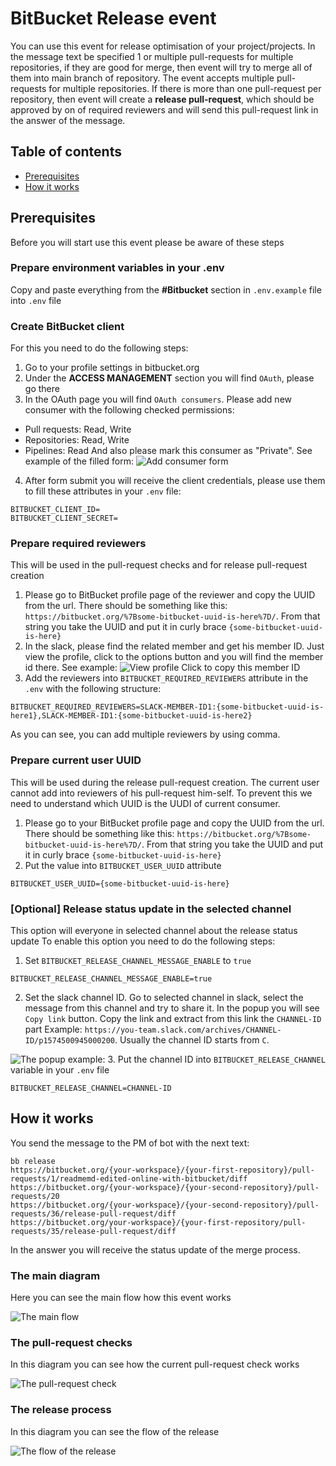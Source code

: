 # BitBucket Release event

You can use this event for release optimisation of your project/projects. In the message text be specified 1 or multiple pull-requests for multiple repositories, if they are good for merge, then event will try to merge all of them into main branch of repository.
The event accepts multiple pull-requests for multiple repositories. If there is more than one pull-request per repository, then event will create a **release pull-request**, which should be approved by on of required reviewers and will send this pull-request link in the answer of the message.

## Table of contents
- [Prerequisites](#prerequisites)
- [How it works](#how-it-works)

## Prerequisites
Before you will start use this event please be aware of these steps

### Prepare environment variables in your .env
Copy and paste everything from the **#Bitbucket** section in `.env.example` file into `.env` file

### Create BitBucket client
For this you need to do the following steps:
1. Go to your profile settings in bitbucket.org
2. Under the **ACCESS MANAGEMENT** section you will find `OAuth`, please go there
3. In the OAuth page you will find `OAuth consumers`. Please add new consumer with the following checked permissions:
- Pull requests: Read, Write
- Repositories: Read, Write
- Pipelines: Read
And also please mark this consumer as "Private".
See example of the filled form:
![Add consumer form](images/bitbucket-consumer-add-form.png)

4. After form submit you will receive the client credentials, please use them to fill these attributes in your `.env` file:
```
BITBUCKET_CLIENT_ID=
BITBUCKET_CLIENT_SECRET=
```

### Prepare required reviewers
This will be used in the pull-request checks and for release pull-request creation 
1. Please go to BitBucket profile page of the reviewer and copy the UUID from the url. There should be something like this:
`https://bitbucket.org/%7Bsome-bitbucket-uuid-is-here%7D/`. From that string you take the UUID and put it in curly brace `{some-bitbucket-uuid-is-here}`
2. In the slack, please find the related member and get his member ID. Just view the profile, click to the options button and you will find the member id there.
See example:
![View profile](images/slack-profile-copy-member-id.png)
Click to copy this member ID 
3. Add the reviewers into `BITBUCKET_REQUIRED_REVIEWERS` attribute in the `.env` with the following structure:
```
BITBUCKET_REQUIRED_REVIEWERS=SLACK-MEMBER-ID1:{some-bitbucket-uuid-is-here1},SLACK-MEMBER-ID1:{some-bitbucket-uuid-is-here2}
```
As you can see, you can add multiple reviewers by using comma.

### Prepare current user UUID
This will be used during the release pull-request creation. The current user cannot add into reviewers of his pull-request him-self. To prevent this we need to understand which UUID is the UUDI of current consumer.
1. Please go to your BitBucket profile page and copy the UUID from the url. There should be something like this: `https://bitbucket.org/%7Bsome-bitbucket-uuid-is-here%7D/`. From that string you take the UUID and put it in curly brace `{some-bitbucket-uuid-is-here}`
2. Put the value into `BITBUCKET_USER_UUID` attribute
```
BITBUCKET_USER_UUID={some-bitbucket-uuid-is-here}
```

### [Optional] Release status update in the selected channel
This option will everyone in selected channel about the release status update
To enable this option you need to do the following steps:
1. Set `BITBUCKET_RELEASE_CHANNEL_MESSAGE_ENABLE` to `true`
```
BITBUCKET_RELEASE_CHANNEL_MESSAGE_ENABLE=true
``` 
2. Set the slack channel ID. Go to selected channel in slack, select the message from this channel and try to share it. In the popup you will see `Copy link` button. Copy the link and extract from this link the `CHANNEL-ID` part
Example: `https://you-team.slack.com/archives/CHANNEL-ID/p1574500945000200`. Usually the channel ID starts from `C`.

![The popup example:](images/slack-channel-id-popup.png)
3. Put the channel ID into `BITBUCKET_RELEASE_CHANNEL` variable in your `.env` file
``` 
BITBUCKET_RELEASE_CHANNEL=CHANNEL-ID
```

## How it works
You send the message to the PM of bot with the next text: 
```
bb release
https://bitbucket.org/{your-workspace}/{your-first-repository}/pull-requests/1/readmemd-edited-online-with-bitbucket/diff
https://bitbucket.org/{your-workspace}/{your-second-repository}/pull-requests/20
https://bitbucket.org/{your-workspace}/{your-second-repository}/pull-requests/36/release-pull-request/diff
https://bitbucket.org/your-workspace}/{your-first-repository/pull-requests/35/release-pull-request/diff
```
In the answer you will receive the status update of the merge process.

### The main diagram
Here you can see the main flow how this event works

![The main flow](images/bitbucket-release-event.png)

### The pull-request checks
In this diagram you can see how the current pull-request check works

![The pull-request check](images/the-pull-request-check.png)

### The release process
In this diagram you can see the flow of the release

![The flow of the release](images/release-process.png)
